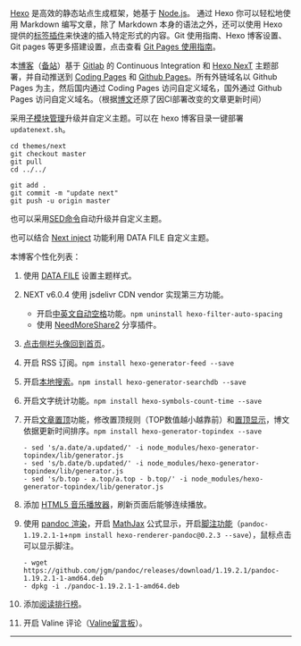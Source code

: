 
[Hexo](https://hexo.io/zh-cn/) 是高效的静态站点生成框架，她基于 [Node.js](https://nodejs.org/)。 通过 Hexo 你可以轻松地使用 Markdown 编写文章，除了 Markdown 本身的语法之外，还可以使用 Hexo 提供的[标签插件](https://hexo.io/zh-cn/docs/tag-plugins.html)来快速的插入特定形式的内容。Git 使用指南、Hexo 博客设置、Git pages 等更多搭建设置，点击查看 [Git Pages 使用指南](https://sli1989.github.io/git/)。

本[博客](https://sli1989.github.io)（[备站](https://sli1989.gitlab.io/)）基于 [Gitlab](https://pages.gitlab.io/) 的 Continuous Integration 和 [Hexo NexT](https://theme-next.org/) 主题部署，并自动推送到 [Coding Pages](https://coding.net/) 和 [Github Pages](https://pages.github.com/)。所有外链域名以 Github Pages 为主，然后国内通过 Coding Pages 访问自定义域名，国外通过 Github Pages 访问自定义域名。（根据[博文](https://wafer.li/Hexo/%E8%A7%A3%E5%86%B3%20Travis%20CI%20%E6%80%BB%E6%98%AF%E6%9B%B4%E6%96%B0%E6%97%A7%E5%8D%9A%E5%AE%A2%E7%9A%84%E9%97%AE%E9%A2%98/)还原了因CI部署改变的文章更新时间）

采用[子模块管理](https://sli1989.github.io/git/#git-submodule)升级并自定义主题。可以在 hexo 博客目录一键部署`updatenext.sh`。

```git
cd themes/next
git checkout master
git pull
cd ../../

git add .
git commit -m "update next"
git push -u origin master
```

也可以采用[SED命令](https://github.com/sli1989/HEXO-NEXT-CUSTOM/blob/master/FixNext/fixNext.sh)自动升级并自定义主题。

也可以结合 [Next inject](https://theme-next.org/docs/advanced-settings.html#Injects) 功能利用 DATA FILE 自定义主题。

本博客个性化列表：

1. 使用 [DATA FILE](https://github.com/sli1989/HEXO-NEXT-CUSTOM/tree/master/source/_data) 设置主题样式。
2. NEXT v6.0.4 使用 jsdelivr CDN vendor 实现第三方功能。
    - 开启[中英文自动空格](https://sli1989.github.io/git/#hexo-spacing)功能。`npm uninstall hexo-filter-auto-spacing`
    - 使用 [NeedMoreShare2](https://sli1989.github.io/git/#hexo-share) 分享插件。
1. [点击侧栏头像回到首页](https://sli1989.github.io/git/#hexo-avatar)。
1. 开启 RSS 订阅。`npm install hexo-generator-feed --save`
2. 开启[本地搜索](https://sli1989.github.io/git/#local-search)。`npm install hexo-generator-searchdb --save`
3. 开启文字统计功能。`npm install hexo-symbols-count-time --save`
4. 开启[文章置顶](https://sli1989.github.io/git/#hexo-topindex)功能，修改置顶规则（TOP数值越小越靠前）和[置顶显示](https://github.com/sli1989/hexo-theme-next/commit/3a28dcc7cf4ede6c868f4322b7f27d60877ad495)，博文依据更新时间排序。`npm install hexo-generator-topindex --save`

    ```
    - sed 's/a.date/a.updated/' -i node_modules/hexo-generator-topindex/lib/generator.js
    - sed 's/b.date/b.updated/' -i node_modules/hexo-generator-topindex/lib/generator.js
    - sed 's/b.top - a.top/a.top - b.top/' -i node_modules/hexo-generator-topindex/lib/generator.js
    ```

6. 添加 [HTML5 音乐播放器](https://sli1989.github.io/git/#h5player)，刷新页面后能够连续播放。
8. 使用 [pandoc 渲染](https://sli1989.github.io/markdown-user-guide/#hexo-pandoc)，开启 [MathJax](https://sli1989.github.io/markdown-user-guide/#hexo-mathjax) 公式显示，开启[脚注功能](https://sli1989.github.io/markdown-user-guide/#hexo-footnotes)（`pandoc-1.19.2.1-1`+`npm install hexo-renderer-pandoc@0.2.3 --save`），鼠标点击可以显示脚注。

    ```
    - wget https://github.com/jgm/pandoc/releases/download/1.19.2.1/pandoc-1.19.2.1-1-amd64.deb
    - dpkg -i ./pandoc-1.19.2.1-1-amd64.deb
    ```

1. 添加[阅读排行榜](https://sli1989.github.io/git/#hexo-hit)。
1. 开启 Valine 评论（[Valine留言板](https://sli1989.github.io/comments/)）。


---
